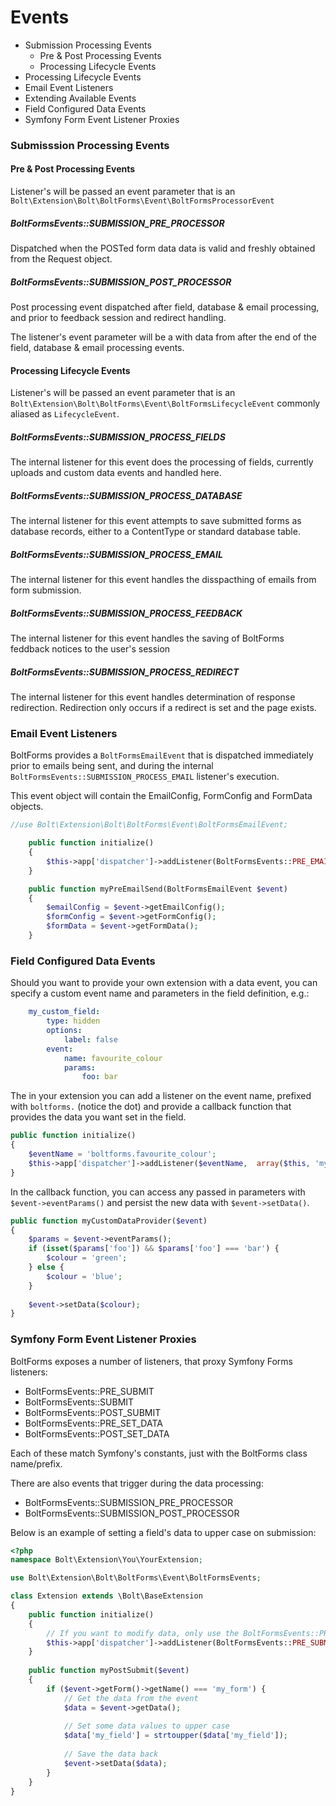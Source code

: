 Events
======

  * Submission Processing Events
    * Pre & Post Processing Events
    * Processing Lifecycle Events
  * Processing Lifecycle Events
  * Email Event Listeners 
  * Extending Available Events
  * Field Configured Data Events
  * Symfony Form Event Listener Proxies

### Submisssion Processing Events

#### Pre & Post Processing Events 

Listener's will be passed an event parameter that is an
`Bolt\Extension\Bolt\BoltForms\Event\BoltFormsProcessorEvent`


##### BoltFormsEvents::SUBMISSION_PRE_PROCESSOR 

Dispatched when the POSTed form data data is valid and freshly obtained from
the Request object.


##### BoltFormsEvents::SUBMISSION_POST_PROCESSOR

Post processing event dispatched after field, database & email processing, and
prior to feedback session and redirect handling.

The listener's event parameter will be a with data from after the end of the 
field, database & email processing events. 


#### Processing Lifecycle Events

Listener's will be passed an event parameter that is an
`Bolt\Extension\Bolt\BoltForms\Event\BoltFormsLifecycleEvent` commonly aliased
as `LifecycleEvent`.


##### BoltFormsEvents::SUBMISSION_PROCESS_FIELDS

The internal listener for this event does the processing of fields, currently
uploads and custom data events and handled here.


##### BoltFormsEvents::SUBMISSION_PROCESS_DATABASE

The internal listener for this event attempts to save submitted forms as database
records, either to a ContentType or standard database table. 


##### BoltFormsEvents::SUBMISSION_PROCESS_EMAIL

The internal listener for this event handles the disspacthing of emails from 
form submission.  


##### BoltFormsEvents::SUBMISSION_PROCESS_FEEDBACK

The internal listener for this event handles the saving of BoltForms feddback
notices to the user's session


##### BoltFormsEvents::SUBMISSION_PROCESS_REDIRECT

The internal listener for this event handles determination of response
redirection. Redirection only occurs if a redirect is set and the page exists.


### Email Event Listeners

BoltForms provides a `BoltFormsEmailEvent` that is dispatched immediately 
prior to emails being sent, and during the internal 
`BoltFormsEvents::SUBMISSION_PROCESS_EMAIL` listener's execution.

This event object will contain the EmailConfig, FormConfig and FormData objects.

```php
//use Bolt\Extension\Bolt\BoltForms\Event\BoltFormsEmailEvent;

    public function initialize()
    {
        $this->app['dispatcher']->addListener(BoltFormsEvents::PRE_EMAIL_SEND,  array($this, 'myPreEmailSend'));
    }

    public function myPreEmailSend(BoltFormsEmailEvent $event)
    {
        $emailConfig = $event->getEmailConfig();
        $formConfig = $event->getFormConfig();
        $formData = $event->getFormData();
    }
```

### Field Configured Data Events

Should you want to provide your own extension with a data event, you can specify
a custom event name and parameters in the field definition, e.g.:

```yaml
    my_custom_field:
        type: hidden
        options:
            label: false
        event: 
            name: favourite_colour
            params:
                foo: bar 
```

The in your extension you can add a listener on the event name, prefixed with
`boltforms.` (notice the dot) and provide a callback function that provides
the data you want set in the field.

```php
public function initialize()
{
    $eventName = 'boltforms.favourite_colour';
    $this->app['dispatcher']->addListener($eventName,  array($this, 'myCustomDataProvider'));
}
```

In the callback function, you can access any passed in parameters with `$event->eventParams()`
and persist the new data with `$event->setData()`.

```php
public function myCustomDataProvider($event)
{
    $params = $event->eventParams();
    if (isset($params['foo']) && $params['foo'] === 'bar') {
        $colour = 'green';
    } else {
        $colour = 'blue';
    }
    
    $event->setData($colour);
}
```


### Symfony Form Event Listener Proxies

BoltForms exposes a number of listeners, that proxy Symfony Forms listeners:
  * BoltFormsEvents::PRE_SUBMIT
  * BoltFormsEvents::SUBMIT
  * BoltFormsEvents::POST_SUBMIT
  * BoltFormsEvents::PRE_SET_DATA
  * BoltFormsEvents::POST_SET_DATA

Each of these match Symfony's constants, just with the BoltForms class name/prefix.

There are also events that trigger during the data processing:
  * BoltFormsEvents::SUBMISSION_PRE_PROCESSOR
  * BoltFormsEvents::SUBMISSION_POST_PROCESSOR

Below is an example of setting a field's data to upper case on submission:

```php
<?php
namespace Bolt\Extension\You\YourExtension;

use Bolt\Extension\Bolt\BoltForms\Event\BoltFormsEvents;

class Extension extends \Bolt\BaseExtension
{
    public function initialize()
    {
        // If you want to modify data, only use the BoltFormsEvents::PRE_SUBMIT event
        $this->app['dispatcher']->addListener(BoltFormsEvents::PRE_SUBMIT,  array($this, 'myPostSubmit'));
    }
    
    public function myPostSubmit($event)
    {
        if ($event->getForm()->getName() === 'my_form') {
            // Get the data from the event
            $data = $event->getData();
            
            // Set some data values to upper case
            $data['my_field'] = strtoupper($data['my_field']);
            
            // Save the data back
            $event->setData($data);
        }
    }
}
```
